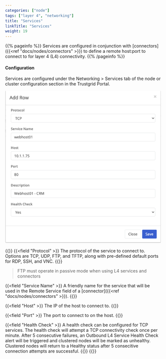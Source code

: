 ```yaml
---
categories: ["node"]
tags: ["layer 4", "networking"]
title: "Services"
linkTitle: "Services"
weight: 19
---
```


{{% pageinfo %}}
Services are configured in conjunction with [connectors]({{<ref "docs/nodes/connectors" >}}) to define a remote host:port to connect to for layer 4 (L4) connectivity.
{{% /pageinfo %}}

#### Configuration

Services are configured under the Networking > Services tab of the node or cluster configuration section in the Trustgrid Portal.

![Layer 4 - Add a service](service.png)

{{<fields>}}
{{<field "Protocol" >}}
The protocol of the service to connect to. Options are TCP, UDP, FTP, and TFTP, along with pre-defined default ports for RDP, SSH, and VNC.
{{</field >}}

> FTP must operate in passive mode when using L4 services and connectors

{{<field "Service Name" >}}
A friendly name for the service that will be used in the Remote Service field of a [connector]({{<ref "docs/nodes/connectors" >}}).
{{</field >}}

{{<field "Host" >}}
The IP of the host to connect to.
{{</field >}}

{{<field "Port" >}}
The port to connect to on the host.
{{</field >}}

{{<field "Health Check" >}}
A health check can be configured for TCP services. The health check will attempt a TCP connectivity check once per minute. After 5 consecutive failures, an Outbound L4 Service Health Check alert will be triggered and clustered nodes will be marked as unhealthy. Clustered nodes will return to a Healthy status after 5 consecitive connection attempts are successful.
{{</field >}}
{{</fields>}}
